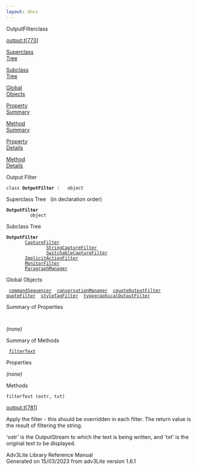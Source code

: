 ```yaml
---
layout: docs
---
```

<span class="title">OutputFilter</span><span class="type">class</span>

[output.t](../file/output.t.html)\[[773](../source/output.t.html#773)\]

[Superclass  
Tree](#_SuperClassTree_)

[Subclass  
Tree](#_SubClassTree_)

[Global  
Objects](#_ObjectSummary_)

[Property  
Summary](#_PropSummary_)

[Method  
Summary](#_MethodSummary_)

[Property  
Details](#_Properties_)

[Method  
Details](#_Methods_)

<div class="fdesc">

Output Filter

`class `**`OutputFilter`**` :   object`

</div>

<span id="_SuperClassTree_"></span>

<div class="mjhd">

<span class="hdln">Superclass Tree</span>   (in declaration order)

</div>

**`OutputFilter`**  
`         object`  
<span id="_SubClassTree_"></span>

<div class="mjhd">

<span class="hdln">Subclass Tree</span>  

</div>

**`OutputFilter`**  
`         `[`CaptureFilter`](../object/CaptureFilter.html)  
`                 `[`StringCaptureFilter`](../object/StringCaptureFilter.html)  
`                 `[`SwitchableCaptureFilter`](../object/SwitchableCaptureFilter.html)  
`         `[`ImplicitActionFilter`](../object/ImplicitActionFilter.html)  
`         `[`MonitorFilter`](../object/MonitorFilter.html)  
`         `[`ParagraphManager`](../object/ParagraphManager.html)  
<span id="_ObjectSummary_"></span>

<div class="mjhd">

<span class="hdln">Global Objects</span>  

</div>

` `[`commandSequencer`](../object/commandSequencer.html)`  `[`conversationManager`](../object/conversationManager.html)`  `[`cquoteOutputFilter`](../object/cquoteOutputFilter.html)`  `[`quoteFilter`](../object/quoteFilter.html)`  `[`styleTagFilter`](../object/styleTagFilter.html)`  `[`typographicalOutputFilter`](../object/typographicalOutputFilter.html)`  `
<span id="_PropSummary_"></span>

<div class="mjhd">

<span class="hdln">Summary of Properties</span>  

</div>

` `

*(none)* <span id="_MethodSummary_"></span>

<div class="mjhd">

<span class="hdln">Summary of Methods</span>  

</div>

` `[`filterText`](#filterText)`  `

<span id="_Properties_"></span>

<div class="mjhd">

<span class="hdln">Properties</span>  

</div>

*(none)* <span id="_Methods_"></span>

<div class="mjhd">

<span class="hdln">Methods</span>  

</div>

<span id="filterText"></span>

`filterText (ostr, txt)`

[output.t](../file/output.t.html)\[[781](../source/output.t.html#781)\]

<div class="desc">

Apply the filter - this should be overridden in each filter. The return
value is the result of filtering the string.

'ostr' is the OutputStream to which the text is being written, and 'txt'
is the original text to be displayed.

</div>

<div class="ftr">

Adv3Lite Library Reference Manual  
Generated on 15/03/2023 from adv3Lite version 1.6.1

</div>
